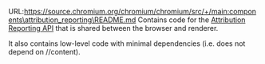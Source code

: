 URL:https://source.chromium.org/chromium/chromium/src/+/main:components\attribution_reporting\README.md
Contains code for the [Attribution Reporting API](
https://github.com/WICG/attribution-reporting-api/) that is shared between the
browser and renderer.

It also contains low-level code with minimal dependencies (i.e. does not
depend on //content).
